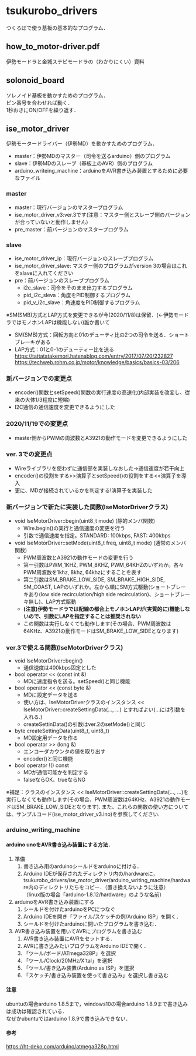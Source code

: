 # tsukurobo_drivers
つくろぼで使う基板の基本的なプログラム．  

## how_to_motor-driver.pdf
伊勢モードラと金城ステピモードラの（わかりにくい）資料

## solonoid_board
ソレノイド基板を動かすためのプログラム．  
ピン番号を合わせれば動く．  
1秒おきにON/OFFを繰り返す．  

## ise_motor_driver
伊勢モータードライバー（伊勢MD）を動かすためのプログラム．  
 - master：伊勢MDのマスター（司令を送るarduino）側のプログラム  
 - slave：伊勢MDのスレーブ（基板上のAVR）側のプログラム  
 - arduino_writeing_machine：arduinoをAVR書き込み装置とするために必要なファイル  

### master
 - master：現行バージョンのマスタープログラム 
 - ise_motor_driver_v3:ver.3です(注意：マスター側とスレーブ側のバージョンが合っていないと動作しません)
 - pre_master：前バージョンのマスタープログラム  

### slave
 - ise_motor_driver_ip：現行バージョンのスレーブプログラム 
 - ise_motor_driver_slave: マスター側のプログラムがversion 3の場合はこれをslaveに入れてください
 - pre：前バージョンのスレーブプログラム  
 	 - i2c_slave：司令をそのまま出力するプログラム  
	 - pid_i2c_sleva：角度をPID制御するプログラム  
	 - pid_v_i2c_slave：角速度をPID制御するプログラム  

※SM(SMB)方式とLAP方式を変更できるが今(2020/11/8)は保留．(←伊勢モードラではモノホンLAPは機能しない)誰か書いて  
- SM(SMB)方式：回転方向と01のデューティ比の2つの司令を送る．ショートブレーキがある  
- LAP方式：01と0-1のデューティー比を送る  
https://tattatatakemori.hatenablog.com/entry/2017/07/20/232827  
https://techweb.rohm.co.jp/motor/knowledge/basics/basics-03/206  

### 新バージョンでの変更点
 - encoder()関数とsetSpeed()関数の実行速度の高速化(内部実装を改変し、従来の大体1/3程度に短縮)  
 - I2C通信の通信速度を変更できるようにした  

### 2020/11/19での変更点
 - master側からPWMの周波数とA3921の動作モードを変更できるようにした 
 
### ver. 3での変更点
 - Wireライブラリを使わずに通信部を実装しなおした→通信速度が若干向上 
 - encoder()の役割をする>>演算子とsetSpeed()の役割をする<<演算子を導入 
 - 更に、MDが接続されているかを判定する!演算子を実装した 

### 新バージョンで新たに実装した関数(IseMotorDriverクラス)
 - void IseMotorDriver::begin(uint8_t mode) (静的メンバ関数)
 	- Wire.begin()の実行と通信速度の変更を行う  
	- 引数で通信速度を指定。STANDARD: 100kbps, FAST: 400kbps  
 - void IseMotorDriver::setMode(uint8_t freq, uint8_t mode) (通常のメンバ関数)  
 	- PWM周波数とA3921の動作モードの変更を行う  
	- 第一引数はPWM_1KHZ, PWM_8KHZ, PWM_64KHZのいずれか。各々PWM周波数を1khz, 8khz, 64khzにすることを表す  
	- 第二引数はSM_BRAKE_LOW_SIDE, SM_BRAKE_HIGH_SIDE, SM_COAST, LAPのいずれか。左から順にSM方式駆動(ショートブレーキあり(low side recirculation/high side recirculation)、ショートブレーキ無し)、LAP方式駆動  
	- **(注意)伊勢モードラでは配線の都合上モノホンLAPが(実質的に)機能しないので、引数にLAPを指定することは推奨されない**  
	- この関数は実行しなくても動作します(その場合、PWM周波数は64KHz、A3921の動作モードはSM_BRAKE_LOW_SIDEとなります) 
 
### ver.3で使える関数(IseMotorDriverクラス)
 - void IseMotorDriver::begin() 
 	- 通信速度は400kbps固定とした 
 - bool operator << (const int &)
 	- MDに速度指令を送る。setSpeed()と同じ機能
 - bool operator << (const byte &)
 	- MDに設定データを送る
	- 使い方は、IseMotorDriverクラスのインスタンス << IseMotorDriver::createSettingData(..., ...) とすればよい(...には引数を入れる.)
	- createSettinData()の引数はver.2のsetMode()と同じ
 - byte createSettingData(uint8_t, uint8_t)
 	- MD設定用データを作る
 - bool operator >> (long &)
 	- エンコーダカウンタの値を取り出す
	- encoder()と同じ機能
 - bool operator !() const
 	- MDが通信可能かを判定する
	- falseならOK、trueならNG  

 ※補足：クラスのインスタンス << IseMotorDriver::createSettingData(..., ...)を実行しなくても動作します(その場合、PWM周波数は64KHz、A3921の動作モードはSM_BRAKE_LOW_SIDEとなります). また、これらの関数の使い方については、サンプルコード(ise_motor_driver_v3.ino)を参照してください.  

### arduino_writing_machine
#### arduino unoをAVR書き込み装置にする方法．
1. 準備
    1. 書き込み用のarduinoシールドをarduinoに付ける．
    1. Arduino IDEが保存されたディレクトリ内の/hardwareに，tsukurobo_drivers/ise_motor_driver/arduino_writing_machine/hardware内のディレクトリたちをコピー．（置き換えないように注意）  
    （linux版の場合「arduino-1.8.12/hardware」のような名前）
1. arduinoをAVR書き込み装置にする
    1. シールドを付けたarduinoをPCにつなぐ
    1. Arduino IDEを開き「ファイル/スケッチの例/Arduino ISP」を開く．
    1. シールドを付けたarduinoに開いたプログラムを書き込む．
1. AVR書き込み装置を用いてAVRにプログラムを書き込む
    1. AVR書き込み装置にAVRをセットする．
    1. AVRに書き込みたいプログラムをArduino IDEで開く．
    1. 「ツール/ボード/ATmega328P」を選択
    1. 「ツール/Clock/20MHz/X'tal」を選択
    1. 「ツール/書き込み装置/Arduino as ISP」を選択
    1. 「スケッチ/書き込み装置を使って書き込み」を選択し書き込む

#### 注意
ubuntuの場合arduino 1.8.5まで，windows10の場合arduino 1.8.9まで書き込みは成功は確認されている．  
なぜかubuntuではarduino 1.8.9で書き込みできない．  

#### 参考
https://ht-deko.com/arduino/atmega328p.html
